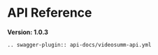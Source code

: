 # API Reference
**Version: 1.0.3**

```{eval-rst}
.. swagger-plugin:: api-docs/videosumm-api.yml
```
